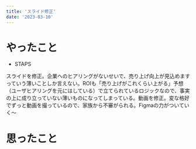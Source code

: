 ```yaml
---
title: 'スライド修正'
date: '2023-03-10'
---
```


# やったこと

- STAPS

スライドを修正。企業へのヒアリングがないせいで、売り上げ向上が見込めますっていう薄いことしか言えない。ROIも「売り上げがこれくらい上がる」予想（ユーザヒアリングを元にはしている）で立てられているロジックなので、事実の上に成り立っていない薄いものになってしまっている。動画を修正。変な格好でずっと動画を撮っているので、家族から不審がられる。Figmaの力がついていく～


# 思ったこと

